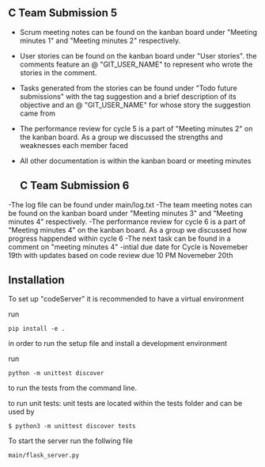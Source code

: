    ## C Team Submission 5

- Scrum meeting notes can be found on the kanban board under "Meeting minutes 1" and "Meeting minutes 2" respectively.
- User stories can be found on the kanban board under "User stories". the comments feature an @ "GIT_USER_NAME" to represent who wrote the stories in the comment. 
- Tasks generated from the stories can be found under "Todo future submissions" with the tag suggestion and a brief description of its objective and an @ "GIT_USER_NAME" for whose story the suggestion came from
- The performance review for cycle 5 is a part of "Meeting minutes 2" on the kanban board. As a group we discussed the strengths and weaknesses each member faced
- All other documentation is within the kanban board or meeting minutes

   ## C Team Submission 6
-The log file can be found under main/log.txt
-The team meeting notes can be found on the kanban board under "Meeting minutes 3" and "Meeting minutes 4" respectively.
-The performance review for cycle 6 is a part of "Meeting minutes 4" on the kanban board. As a group we discussed how progress happended within cycle 6
-The next task can be found in a comment on "meeting minutes 4"
-intial due date for Cycle is Novemeber 19th with updates based on code review due 10 PM Novemeber 20th

## Installation

To set up "codeServer" it is recommended to have a virtual environment

run
```
pip install -e .
```

in order to run the setup file and install a development environment

 run
```
python -m unittest discover
```
 to run the tests from the command line.
 
to run unit tests:
    unit tests are located within the tests folder and can be used by 
```
$ python3 -m unittest discover tests
```

To start the server run the follwing file
```
main/flask_server.py
```
